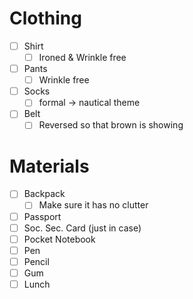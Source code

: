 
# Clothing 
- [ ] Shirt
	- [ ] Ironed & Wrinkle free
- [ ] Pants
	- [ ] Wrinkle free
- [ ] Socks
	- [ ] formal -> nautical theme 
- [ ] Belt 
	- [ ] Reversed so that brown is showing 

# Materials
- [ ] Backpack
	- [ ] Make sure it has no clutter 
- [ ] Passport
- [ ] Soc. Sec. Card (just in case)
- [ ] Pocket Notebook 
- [ ] Pen
- [ ] Pencil 
- [ ] Gum 
- [ ] Lunch 
